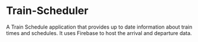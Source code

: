 # Train-Scheduler
A Train Schedule application that provides up to date information about train times and schedules. It uses Firebase to host the arrival and departure data.
